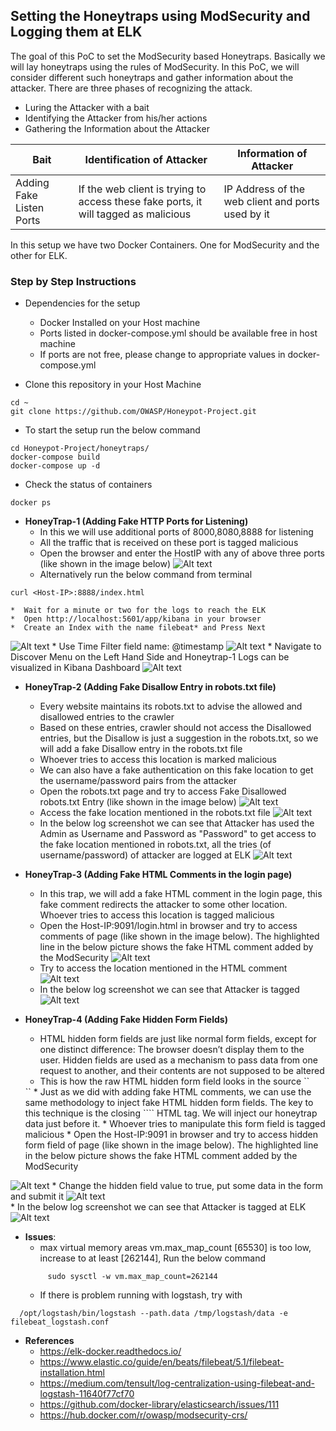 ## Setting the Honeytraps using ModSecurity and Logging them at ELK

The goal of this PoC to set the ModSecurity based Honeytraps. Basically we will lay honeytraps using the rules of ModSecurity. In this PoC, we will consider different such honeytraps and gather information about the attacker. There are three phases of recognizing the attack. 

*    Luring the Attacker with a bait
*    Identifying the Attacker from his/her actions
*	 Gathering the Information about the Attacker


| Bait | Identification of Attacker | Information of Attacker| 
| --- | --- | --- | 
| Adding Fake Listen Ports | If the web client is trying to access these fake ports, it will tagged as malicious | IP Address of the web client and ports used by it|



In this setup we have two Docker Containers. One for ModSecurity and the other for ELK. 
### Step by Step Instructions
* Dependencies for the setup
    * Docker Installed on your Host machine
    * Ports listed in docker-compose.yml should be available free in host machine
    * If ports are not free, please change to appropriate values in docker-compose.yml

*   Clone this repository in your Host Machine
```
cd ~
git clone https://github.com/OWASP/Honeypot-Project.git
```
*   To start the setup run the below command
```
cd Honeypot-Project/honeytraps/
docker-compose build
docker-compose up -d
```
*  Check the status of containers 
```
docker ps
```

*  **HoneyTrap-1 (Adding Fake HTTP Ports for Listening)**
    * In this we will use additional ports of 8000,8080,8888 for listening
    * All the traffic that is received on these port is tagged malicious   
    * Open the browser and enter the HostIP with any of above three ports (like shown in the image below)
![Alt text](./screenshots/honeytrap1_bait.png?raw=true "Accessing Fake Ports")
	* Alternatively run the below command from terminal
```
curl <Host-IP>:8888/index.html
```
	*  Wait for a minute or two for the logs to reach the ELK
	*  Open http://localhost:5601/app/kibana in your browser 
	*  Create an Index with the name filebeat* and Press Next 
![Alt text](./screenshots/filebeat_index_create.png?raw=true "Filebeat index creation")
	*  Use Time Filter field name: @timestamp 
![Alt text](./screenshots/filebeat_index_create_2.png?raw=true "Filebeat index creation")
	*  Navigate to Discover Menu on the Left Hand Side and Honeytrap-1 Logs can be visualized in Kibana Dashboard 
![Alt text](./screenshots/honeytrap1_logs.png?raw=true "Visualizing the Honeytrap-1 Logs")


*  **HoneyTrap-2 (Adding Fake Disallow Entry in robots.txt file)**
    * Every website maintains its robots.txt to advise the allowed and disallowed entries to the crawler
    * Based on these entries, crawler should not access the Disallowed entries, but the Disallow is just a suggestion in the robots.txt, so we will add a fake Disallow entry in the robots.txt file
    * Whoever tries to access this location is marked malicious 
    * We can also have a fake authentication on this fake location to get the username/password pairs from the attacker  
    * Open the robots.txt page and try to access Fake Disallowed robots.txt Entry (like shown in the image below)
![Alt text](./screenshots/honeytrap2_bait.png?raw=true "Accessing Fake Disallow robots.txt Entry")
	* Access the fake location mentioned in the robots.txt file 
![Alt text](./screenshots/honeytrap2_bait_2.png?raw=true "Accessing Fake Disallow robots.txt Location + Authentication ")	
	* In the below log screenshot we can see that Attacker has used the Admin as Username and Password as "Password" to get access to the fake location mentioned in robots.txt, all the tries (of username/password) of attacker are logged at ELK
![Alt text](./screenshots/honeytrap2_logs.png?raw=true "Visualizing the Honeytrap-2 Logs")


*  **HoneyTrap-3 (Adding Fake HTML Comments in the login page)**
    * In this trap, we will add a fake HTML comment in the login page, this fake comment redirects the attacker to some other location. Whoever tries to access this location is tagged malicious   
    * Open the Host-IP:9091/login.html in browser and try to access comments of page (like shown in the image below). The highlighted line in the below picture shows the fake HTML comment added by the ModSecurity
![Alt text](./screenshots/honeytrap3_bait.png?raw=true "Accessing Fake HTML comment")
	* Try to access the location mentioned in the HTML comment
![Alt text](./screenshots/honeytrap3_bait_2.png?raw=true "Accessing HTML comment specified location")	
	* In the below log screenshot we can see that Attacker is tagged
![Alt text](./screenshots/honeytrap3_logs.png?raw=true "Visualizing the Honeytrap-3 Logs")

*  **HoneyTrap-4 (Adding Fake Hidden Form Fields)**
	* HTML hidden form fields are just like normal form fields, except for one distinct difference: The browser doesn’t display them to the user. Hidden fields are used as a mechanism to pass data from one request to another, and their contents are not supposed to be altered
	* This is how the raw HTML hidden form field looks in the source
	`` 
	<input type="hidden" value="front" name="context">
	``
	* Just as we did with adding fake HTML comments, we can use the same methodology to inject fake HTML hidden form fields. The key to this technique is the closing ``</form>`` HTML tag. We will inject our honeytrap data just before it.
    * Whoever tries to manipulate this form field is tagged malicious   
    * Open the Host-IP:9091 in browser and try to access hidden form field of page (like shown in the image below). 
    The highlighted line in the below picture shows the fake HTML comment added by the ModSecurity
![Alt text](./screenshots/honeytrap4_bait.png?raw=true "Accessing Fake Hidden Form Field")
	* Change the hidden field value to true, put some data in the form and submit it
![Alt text](./screenshots/honeytrap4_bait_2.png?raw=true "Changing the hidden form field value")	
	* In the below log screenshot we can see that Attacker is tagged at ELK
![Alt text](./screenshots/honeytrap4_logs.png?raw=true "Visualizing the Honeytrap-4 Logs")



*  **Issues**:
   * max virtual memory areas vm.max_map_count [65530] is too low, increase to at least [262144], Run the below command 
   ```
        sudo sysctl -w vm.max_map_count=262144
   ```
   * If there is problem running with logstash, try with 
  ```
    /opt/logstash/bin/logstash --path.data /tmp/logstash/data -e filebeat_logstash.conf
```
* **References**
    * https://elk-docker.readthedocs.io/
    * https://www.elastic.co/guide/en/beats/filebeat/5.1/filebeat-installation.html
    * https://medium.com/tensult/log-centralization-using-filebeat-and-logstash-11640f77cf70  
    * https://github.com/docker-library/elasticsearch/issues/111
    * https://hub.docker.com/r/owasp/modsecurity-crs/
    